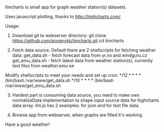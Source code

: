 Ilmcharts is small app for graph weather station(s) datasets.

Uses javascript plotting, thanks to http://highcharts.com/.

Usage:

1) Download git to webserver directory:
git clone https://github.com/aivoprykk/ilmcharts.git
cd ilmcharts

2) Fetch data source. Default there are 2 shellscripts for fetching weather data:
get_data.sh - fetch forecast data from yr.no and windguru.cz
get_emu_data.sh - fetch latest data from weather station(s), currently text files from weather.emu ee

Modify shellscripts to meet your needs and set up cron:
*/12 * * * * /bin/bash /var/www/get_data.sh
*/10 * * * * /bin/bash /var/www/get_emu_data.sh

3) Hardest part is consuming data source, you need to make own normalizeData implementation to shape input source data for highcharts data array. ilm.js has 2 examples: for json and for text file data.

4) Browse app from webserver, when graphs are filled it's working.

Have a good weather! 
